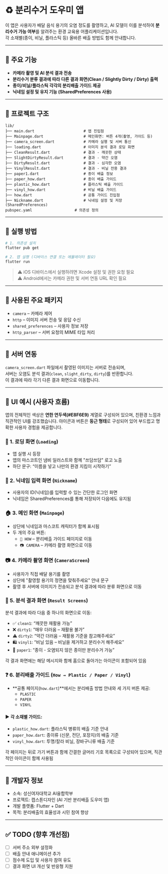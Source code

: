 # ♻️ 분리수거 도우미 앱

이 앱은 사용자가 배달 음식 용기의 오염 정도를 촬영하고, AI 모델이 이를 분석하여 **분리수거 가능 여부**를 알려주는 환경 교육용 어플리케이션입니다.  
각 소재별(종이, 비닐, 플라스틱 등) 올바른 배출 방법도 함께 안내합니다.

---

## 📱 주요 기능

- **카메라 촬영 및 AI 분석 결과 전송**
- **분리수거 분류 결과에 따라 다른 결과 화면(Clean / Slightly Dirty / Dirty) 출력**
- **종이/비닐/플라스틱 각각의 분리배출 가이드 제공**
- **닉네임 설정 및 유지 기능 (SharedPreferences 사용)**

---

## 📁 프로젝트 구조

```
lib/
├── main.dart                      # 앱 진입점
├── Mainpage.dart                  # 메인화면: 버튼 4개(촬영, 가이드 등)
├── camera_screen.dart             # 카메라 실행 및 서버 통신
├── loading.dart                   # 이미지 분석 결과 로딩 화면
├── CleanResult.dart               # 결과 - 깨끗한 상태
├── SlightDirtyResult.dart         # 결과 - 약간 오염
├── DirtyResult.dart               # 결과 - 심각한 오염
├── VinylResult.dart               # 결과 - 비닐 전용 결과
├── paper1.dart                    # 종이 배출 정보
├── paper_how.dart                 # 종이 배출 가이드
├── plastic_how.dart               # 플라스틱 배출 가이드
├── vinyl_how.dart                 # 비닐 배출 가이드
├── how.dart                       # 공통 가이드 진입점
├── Nickname.dart                  # 닉네임 설정 및 저장 (SharedPreferences)
pubspec.yaml                   # 의존성 정의
```

---

## 🚀 실행 방법

```bash
# 1. 의존성 설치
flutter pub get

# 2. 앱 실행 (디바이스 연결 또는 에뮬레이터 필요)
flutter run
```

> ⚠️ iOS 디바이스에서 실행하려면 Xcode 설정 및 권한 요청 필요  
> ⚠️ Android에서는 카메라 권한 및 서버 연동 URL 확인 필요

---

## 🔧 사용된 주요 패키지

- `camera` – 카메라 제어
- `http` – 이미지 서버 전송 및 응답 수신
- `shared_preferences` – 사용자 정보 저장
- `http_parser` – 서버 요청의 MIME 타입 처리

---

## 📡 서버 연동

`camera_screen.dart` 파일에서 촬영된 이미지는 서버로 전송되며,  
서버는 오염도 분석 결과(`clean`, `slight_dirty`, `dirty`)를 반환합니다.  
이 결과에 따라 각기 다른 결과 화면으로 이동합니다.

---

## 📸 UI 예시 (사용자 흐름)

앱의 전체적인 색상은 **연한 연두색(#E8F6E9)** 계열로 구성되어 있으며, 친환경 느낌과 직관적인 UI를 강조했습니다. 아이콘과 버튼은 **둥근 형태**로 구성되어 있어 부드럽고 명확한 사용자 경험을 제공합니다.

### 🔄 1. 로딩 화면 (`Loading`)
- 앱 실행 시 등장
- 앱의 마스코트인 냄비 일러스트와 함께 "쓰담쓰담" 로고 노출
- 하단 문구: “이름을 넣고 나만의 환경 지킴이 시작하기”

### 🙍 2. 닉네임 입력 화면 (`Nickname`)
- 사용자의 ID(닉네임)를 입력할 수 있는 간단한 로그인 화면
- 닉네임은 SharedPreferences를 통해 저장되어 다음에도 유지됨

### 🏠 3. 메인 화면 (`Mainpage`)
- 상단에 닉네임과 마스코트 캐릭터가 함께 표시됨
- 두 개의 주요 버튼:
  - `📘 HOW` – 분리배출 가이드 페이지로 이동
  - `📷 CAMERA` – 카메라 촬영 화면으로 이동

### 📷 4. 카메라 촬영 화면 (`CameraScreen`)
- 사용자가 직접 배달 용기를 촬영
- 상단에 "촬영할 용기의 정면을 맞춰주세요" 안내 문구
- 촬영 후 서버에 이미지가 전송되고 분석 결과에 따라 분류 화면으로 이동

### 🧼 5. 분석 결과 화면 (`Result Screens`)
분석 결과에 따라 다음 중 하나의 화면으로 이동:

- ✅ `clean1`: “깨끗한 재활용 가능”
- ❌ `dirty1`: “매우 더러움 – 재활용 불가”
- ⚠️ `dirty2`: “약간 더러움 – 재활용 기준을 참고해주세요”
- 🛍 `vinyl1`: “비닐 있음 – 비닐을 제거하고 분리수거 해주세요”
- 📄 `paper1`: “종이 - 오염되지 않은 종이만 분리수거 가능”

각 결과 화면에는 해당 메시지와 함께 홈으로 돌아가는 아이콘이 포함되어 있음

### ❓ 6. 분리배출 가이드 (`How → Plastic / Paper / Vinyl`)
- **공통 페이지(`how.dart`)**에서는 분리배출 방법 안내와 세 가지 버튼 제공:
  - `PLASTIC`
  - `PAPER`
  - `VINYL`

#### ▶️ 각 소재별 가이드:
- `plastic_how.dart`: 플라스틱 병류의 배출 기준 안내
- `paper_how.dart`: 종이류 (신문, 전단, 포장지)의 배출 기준
- `vinyl_how.dart`: 투명/칼라 비닐, 장바구니류 배출 기준

각 페이지는 뒤로 가기 버튼과 함께 간결한 글머리 기호 목록으로 구성되어 있으며, 직관적인 아이콘이 함께 사용됨

---

## 👤 개발자 정보

- 소속: 성신여자대학교 AI융합학부
- 프로젝트: 캡스톤디자인 (AI 기반 분리배출 도우미 앱)
- 개발 플랫폼: Flutter + Dart
- 목적: 분리배출의 효율성과 시민 참여 향상

---

## ✅ TODO (향후 개선점)

- [ ] 서버 주소 외부 설정화
- [ ] 배출 안내 애니메이션 추가
- [ ] 점수제 도입 및 사용자 참여 유도
- [ ] 결과 화면 UI 개선 및 반응형 지원
